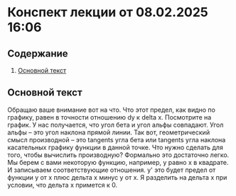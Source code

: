 # Конспект лекции от 08.02.2025 16:06

## Содержание
1. [Основной текст](#основной-текст)

## Основной текст

 Обращаю ваше внимание вот на что. Что этот предел, как видно по графику, равен в точности отношению dy к delta x. Посмотрите на график. У нас получается, что угол бета и угол альфы совпадают. Угол альфы – это угол наклона прямой линии. Так вот, геометрический смысл производной – это tangents угла бета или tangents угла наклона касательных графику функции в данной точке. Что нужно сделать для того, чтобы вычислить производную? Формально это достаточно легко. Мы берем с вами некоторую функцию, например, у равно х в квадрате. И записываем соответствующие отношения. у' это будет предел от функции у от х плюс дельта х минус у от х. Я разделить на дельта х при условии, что дельта х примется к 0.
